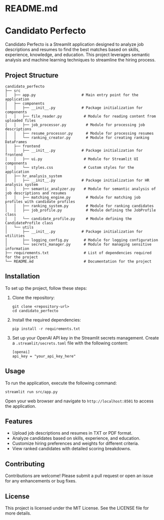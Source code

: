 # README.md

# Candidato Perfecto

Candidato Perfecto is a Streamlit application designed to analyze job descriptions and resumes to find the best matches based on skills, experience, knowledge, and education. This project leverages semantic analysis and machine learning techniques to streamline the hiring process.

## Project Structure

```
candidato_perfecto
├── src
│   ├── app.py                     # Main entry point for the application
│   ├── components
│   │   ├── __init__.py            # Package initialization for components
│   │   ├── file_reader.py          # Module for reading content from uploaded files
│   │   ├── job_processor.py         # Module for processing job descriptions
│   │   ├── resume_processor.py      # Module for processing resumes
│   │   └── ranking_creator.py       # Module for creating ranking DataFrames
│   ├── frontend
│   │   ├── __init__.py            # Package initialization for frontend
│   │   ├── ui.py                   # Module for Streamlit UI components
│   │   └── styles.css              # Custom styles for the application
│   ├── hr_analysis_system
│   │   ├── __init__.py            # Package initialization for HR analysis system
│   │   ├── semantic_analyzer.py    # Module for semantic analysis of job descriptions and resumes
│   │   ├── matching_engine.py       # Module for matching job profiles with candidate profiles
│   │   ├── ranking_system.py        # Module for ranking candidates
│   │   ├── job_profile.py           # Module defining the JobProfile class
│   │   └── candidate_profile.py     # Module defining the CandidateProfile class
│   └── utils
│       ├── __init__.py            # Package initialization for utilities
│       ├── logging_config.py       # Module for logging configuration
│       └── secrets_manager.py      # Module for managing sensitive information
├── requirements.txt                # List of dependencies required for the project
└── README.md                       # Documentation for the project
```

## Installation

To set up the project, follow these steps:

1. Clone the repository:
   ```
   git clone <repository-url>
   cd candidato_perfecto
   ```

2. Install the required dependencies:
   ```
   pip install -r requirements.txt
   ```

3. Set up your OpenAI API key in the Streamlit secrets management. Create a `.streamlit/secrets.toml` file with the following content:
   ```
   [openai]
   api_key = "your_api_key_here"
   ```

## Usage

To run the application, execute the following command:
```
streamlit run src/app.py
```

Open your web browser and navigate to `http://localhost:8501` to access the application.

## Features

- Upload job descriptions and resumes in TXT or PDF format.
- Analyze candidates based on skills, experience, and education.
- Customize hiring preferences and weights for different criteria.
- View ranked candidates with detailed scoring breakdowns.

## Contributing

Contributions are welcome! Please submit a pull request or open an issue for any enhancements or bug fixes.

## License

This project is licensed under the MIT License. See the LICENSE file for more details.